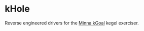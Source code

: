 # kHole

Reverse engineered drivers for the [Minna kGoal](http://www.minnalife.com/products/kgoal) kegel exerciser.
